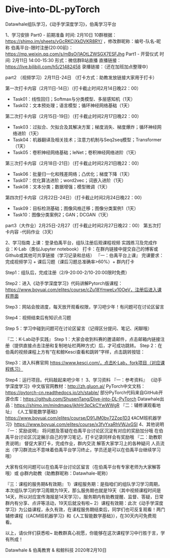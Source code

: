 # Dive-into-DL-pyTorch
Datawhale组队学习，《动手学深度学习》，伯禹学习平台

1、学习安排
Part0 - 前期准备    时间: 2月10日
10群根据：https://shimo.im/sheets/vGcRKCjXkDVKR8RY/ ，修改群昵称：编号-队名-昵称
伯禹平台-限时注册(20:00前)： https://mp.weixin.qq.com/s/mBsOi1AOtLZWSGX7ESFJhg
Part1 - 开营仪式    时间: 2月11日 14:00-15:30
形式：微信群B站直播
直播链接：https://live.bilibili.com/h5/21482458
录播链接：（还在加班加点整理中）

part2 （视频学习）2月11日-24日
（打卡方式：助教发放链接大家用于打卡）


第一次打卡内容（2月11日-14日）（打卡截止时间2月14日晚22：00）

- Task01：线性回归；Softmax与分类模型、多层感知机（1天）
- Task02：文本预处理；语言模型；循环神经网络基础（1天）

第二次打卡内容（2月15日-19日）（打卡截止时间2月17日晚22：00）

- Task03：过拟合、欠拟合及其解决方案；梯度消失、梯度爆炸；循环神经网络进阶（1天）
- Task04：机器翻译及相关技术；注意力机制与Seq2seq模型；Transformer（1天）
- Task05：卷积神经网络基础；leNet；卷积神经网络进阶（1天）

第三次打卡内容（2月18日-21日）（打卡截止时间2月21日晚22：00）
- Task06：批量归一化和残差网络；凸优化；梯度下降（1天）
- Task07：优化算法进阶；word2vec；词嵌入进阶（1天）
- Task08：文本分类；数据增强；模型微调（1天）

第四次打卡内容（2月22日-24日）（打卡截止时间2月24日晚22：00）
- Task09：目标检测基础；图像风格迁移；图像分类案例1（1天）
- Task10：图像分类案例2；GAN；DCGAN（1天）


part3（大作业）2月25日-2月27（打卡截止时间2月27日晚22：00）
第五次打卡内容 -代码作业（3天）


2、学习指南
上课：登录伯禹平台，组队注册后观课程视频
实践练习及完成作业：K-Lab（类似Jupyter notebook）
打卡：在群内链接中提交自己的博客或Github或其他可共享链接（学习记录和总结）
『一：伯禹平台上课』
完课要求：完成视频学习 + 课后习题（课后习题总准确率>60%）+ 群内打卡

Step1：组队后，完成注册（2/9-20:00-2/10-20:00限时免费）

Step2：进入《动手学深度学习》代码讲解Pytorch版课程：https://www.boyuai.com/elites/course/cZu18YmweLv10OeV，注册后进入课程界面

Step3：网站会按进度，每天放开观看权限，学习吧少年！有问题可在讨论区留言


Step4：视频结束后有知识点习题

Step 5：学习中碰到问题可在讨论区留言（记得区分提问、笔记、闲聊哦）



『二：K-Lab动手实践』
Step 1：大家会收到科赛的邀请邮件，点击邮箱内链接注册（提供直接点击注册和复制地址栏两种方式）后，才可成功跳转。
Step 2：在伯禹的视频课程上方有“在和鲸Kesci查看和跳转”字样，点击跳转按钮：


Step3：进入科赛官网 https://www.kesci.com/，点击K-Lab，fork项目（对应课程练习）


Step4：运行项目。代码敲起来吧少年！
3、学习资料
『一：参考资料』
《动手学深度学习》中文版官网教材：http://zh.gluon.ai/ 
PyTorch中文文档：https://pytorch-cn.readthedocs.io/zh/stable/
部分PyTorch代码来自GitHub开源仓库：https://github.com/ShusenTang/Dive-into-DL-PyTorch
Datawhale出品：https://shimo.im/mindmaps/jkhHr3pCkCYwWWgR
『二：辅修课观看地址』
《人工智能数学基础》https://www.boyuai.com/elites/course/D91JM0bv72Zop1D3
《ACM班机器学习》https://www.boyuai.com/elites/course/x3fyYxaRhVWJxGSI
4、其他说明
『一：奖励说明』
将问题及答疑在伯禹平台讨论区沉淀有对应的奖励加分哦
在伯禹平台讨论区沉淀展示自己的学习笔记，打卡记录同样会有奖励哦
『二：助教职责说明』
督促大家打卡，完成作业，群内交流
解答大家学习上的各种疑问
人员流出（学习群流出不意味着伯禹平台学习终止，学员还是可以在伯禹平台继续学习哦）

大家有任何问题可以在伯禹平台讨论区留言（在伯禹平台有专家老师为大家解答哦）或 @群内助教（助教群昵称：Datawhale-昵称）


『三：课程的服务期&有效期』
1）课程服务期：是指咱们的组队学习学习周期，本次组队学习的学习周期为19天，那么服务期也就是19天（其中视频课程时间是14天，所以对应宣传海报是14天学习）。服务期内有助教提醒、监督、答疑，日常群内有分享、点评等活动，19天后就没有啦~
2）课程有效期：此次《动手学深度学习》为公益课程，永久有效，在课程服务期结束后，同学们也可反复观看！两门辅修课程（《ACM班机器学习》和《人工智能数学基础》），在30天内可免费观看。


以上，请伙伴们获悉啦~  助教群真心祝愿，你能够在这次课程学习中行胜于言，学有所成！

Datawhale & 伯禹教育 & 和鲸科技
                                                                                                                        2020年2月10日

